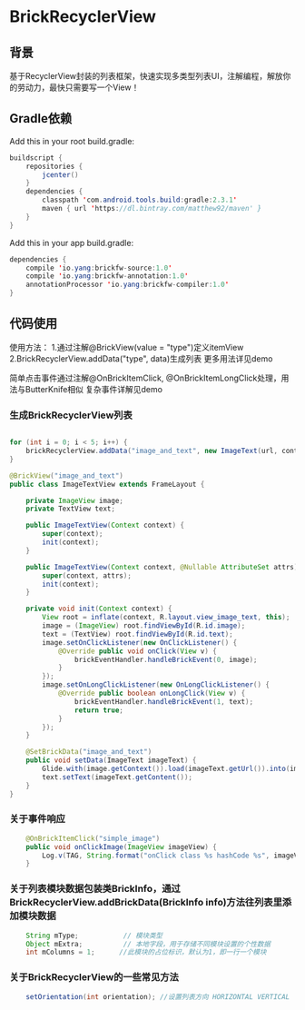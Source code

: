 # BrickRecyclerView

## 背景
基于RecyclerView封装的列表框架，快速实现多类型列表UI，注解编程，解放你的劳动力，最快只需要写一个View！

## Gradle依赖

Add this in your root build.gradle:

```java
buildscript {
    repositories {
        jcenter()
    }
    dependencies {
        classpath 'com.android.tools.build:gradle:2.3.1'
        maven { url 'https://dl.bintray.com/matthew92/maven' }
    }
}
```

Add this in your app build.gradle:


```java
dependencies {
    compile 'io.yang:brickfw-source:1.0'
    compile 'io.yang:brickfw-annotation:1.0'
    annotationProcessor 'io.yang:brickfw-compiler:1.0'
}
```

## 代码使用

使用方法：
1.通过注解@BrickView(value = "type")定义itemView
2.BrickRecyclerView.addData("type", data)生成列表
更多用法详见demo

简单点击事件通过注解@OnBrickItemClick, @OnBrickItemLongClick处理，用法与ButterKnife相似
复杂事件详解见demo

### 生成BrickRecyclerView列表
```java

for (int i = 0; i < 5; i++) {
    brickRecyclerView.addData("image_and_text", new ImageText(url, content));
}

@BrickView("image_and_text")
public class ImageTextView extends FrameLayout {

    private ImageView image;
    private TextView text;

    public ImageTextView(Context context) {
        super(context);
        init(context);
    }

    public ImageTextView(Context context, @Nullable AttributeSet attrs) {
        super(context, attrs);
        init(context);
    }

    private void init(Context context) {
        View root = inflate(context, R.layout.view_image_text, this);
        image = (ImageView) root.findViewById(R.id.image);
        text = (TextView) root.findViewById(R.id.text);
        image.setOnClickListener(new OnClickListener() {
            @Override public void onClick(View v) {
                brickEventHandler.handleBrickEvent(0, image);
            }
        });
        image.setOnLongClickListener(new OnLongClickListener() {
            @Override public boolean onLongClick(View v) {
                brickEventHandler.handleBrickEvent(1, text);
                return true;
            }
        });
    }

    @SetBrickData("image_and_text")
    public void setData(ImageText imageText) {
        Glide.with(image.getContext()).load(imageText.getUrl()).into(image);
        text.setText(imageText.getContent());
    }
}
```

### 关于事件响应
```java
    @OnBrickItemClick("simple_image")
    public void onClickImage(ImageView imageView) {
        Log.v(TAG, String.format("onClick class %s hashCode %s", imageView.getClass(), imageView.hashCode());
    }
```

### 关于列表模块数据包装类BrickInfo，通过BrickRecyclerView.addBrickData(BrickInfo info)方法往列表里添加模块数据
```java
    String mType;           // 模块类型
    Object mExtra;          // 本地字段，用于存储不同模块设置的个性数据
    int mColumns = 1;      //此模块的占位标识，默认为1，即一行一个模块
```

### 关于BrickRecyclerView的一些常见方法
```java
    setOrientation(int orientation); //设置列表方向 HORIZONTAL VERTICAL
```


